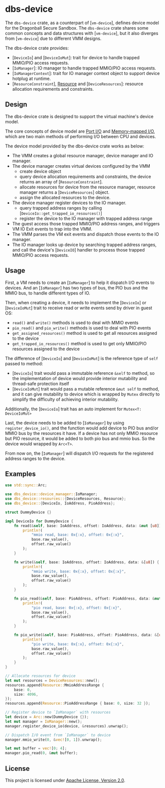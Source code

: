 # dbs-device

The `dbs-device` crate, as a counterpart of [`vm-device`], defines device model for the Dragonball Secure Sandbox.
The `dbs-device` crate shares some common concepts and data structures with [`vm-device`], but it also diverges from
[`vm-device`] due to different VMM designs.

The dbs-device crate provides:

- [`DeviceIo`] and [`DeviceIoMut`]: trait for device to handle trapped MMIO/PIO access requests.
- [`IoManager`]: IO manager to handle trapped MMIO/PIO access requests.
- [`IoManagerContext`]: trait for IO manager context object to support device hotplug at runtime.
- [`ResourceConstraint`], [Resource] and [`DeviceResources`]: resource allocation requirements and constraints.

## Design

The dbs-device crate is designed to support the virtual machine's device model.

The core concepts of device model are [Port I/O](https://wiki.osdev.org/I/O_Ports) and 
[Memory-mapped I/O](https://en.wikipedia.org/wiki/Memory-mapped_I/O),
which are two main methods of performing I/O between CPU and devices.

The device model provided by the dbs-device crate works as below:
- The VMM creates a global resource manager, device manager and IO manager.
- The device manager creates virtual devices configured by the VMM
    - create device object
    - query device allocation requirements and constraints, the device returns an array of [`ResourceConstraint`].
    - allocate resources for device from the resource manager, resource manager returns a [`DeviceResources`] object.
    - assign the allocated resources to the device.
 - The device manager register devices to the IO manager.
    - query trapped address ranges by calling [`DeviceIo::get_trapped_io_resources()`]
    - register the device to the IO manager with trapped address range
 - The guest access those trapped MMIO/PIO address ranges, and triggers VM IO Exit events to trap into the VMM.
 - The VMM parses the VM exit events and dispatch those events to the IO manager.
 - The IO manager looks up device by searching trapped address ranges, and call the device's [`DeviceIO`]
   handler to process those trapped MMIO/PIO access requests.

## Usage

First, a VM needs to create an [`IoManager`] to help it dispatch I/O events to devices.
And an [`IoManager`] has two types of bus, the PIO bus and the MMIO bus, to handle different types of IO.

Then, when creating a device, it needs to implement the [`DeviceIo`] or [`DeviceIoMut`] trait to receive read or write
events send by driver in guest OS:
- `read()` and `write()` methods is used to deal with MMIO events
- `pio_read()` and `pio_write()` methods is used to deal with PIO events
- `get_assigned_resources()` method is used to get all resources assigned to the device
- `get_trapped_io_resources()` method is used to get only MMIO/PIO resources assigned to the device

The difference of [`DeviceIo`] and [`DeviceIoMut`] is the reference type of `self` passed to method:
- [`DeviceIo`] trait would pass a immutable reference `&self` to method, so the implementation of device would provide
  interior mutability and thread-safe protection itself
- [`DeviceIoMut`] trait would pass a mutable reference `&mut self` to method, and it can give mutability to device
  which is wrapped by `Mutex` directly to simplify the difficulty of achieving interior mutability.
  
Additionally, the [`DeviceIo`] trait has an auto implement for `Mutex<T: DeviceIoMut>`

Last, the device needs to be added to [`IoManager`] by using `register_device_io()`, and the function would add device
to PIO bus and/or MMIO bus by the resources it have. If a device has not only MMIO resource but PIO resource,
it would be added to both pio bus and mmio bus. So the device would wrapped by `Arc<T>`.

From now on, the [`IoManager`] will dispatch I/O requests for the registered address ranges to the device.

## Examples


```rust
use std::sync::Arc;

use dbs_device::device_manager::IoManager;
use dbs_device::resources::{DeviceResources, Resource};
use dbs_device::{DeviceIo, IoAddress, PioAddress};

struct DummyDevice {}

impl DeviceIo for DummyDevice {
    fn read(&self, base: IoAddress, offset: IoAddress, data: &mut [u8]) {
        println!(
            "mmio read, base: 0x{:x}, offset: 0x{:x}",
            base.raw_value(),
            offset.raw_value()
        );
    }

    fn write(&self, base: IoAddress, offset: IoAddress, data: &[u8]) {
        println!(
            "mmio write, base: 0x{:x}, offset: 0x{:x}",
            base.raw_value(),
            offset.raw_value()
        );
    }

    fn pio_read(&self, base: PioAddress, offset: PioAddress, data: &mut [u8]) {
        println!(
            "pio read, base: 0x{:x}, offset: 0x{:x}",
            base.raw_value(),
            offset.raw_value()
        );
    }

    fn pio_write(&self, base: PioAddress, offset: PioAddress, data: &[u8]) {
        println!(
            "pio write, base: 0x{:x}, offset: 0x{:x}",
            base.raw_value(),
            offset.raw_value()
        );
    }
}

// Allocate resources for device
let mut resources = DeviceResources::new();
resources.append(Resource::MmioAddressRange {
    base: 0,
    size: 4096,
});
resources.append(Resource::PioAddressRange { base: 0, size: 32 });

// Register device to `IoManager` with resources
let device = Arc::new(DummyDevice {});
let mut manager = IoManager::new();
manager.register_device_io(device, &resources).unwrap();

// Dispatch I/O event from `IoManager` to device
manager.mmio_write(0, &vec![0, 1]).unwrap();

let mut buffer = vec![0; 4];
manager.pio_read(0, &mut buffer);
```

## License

This project is licensed under [Apache License, Version 2.0](http://www.apache.org/licenses/LICENSE-2.0).

[DeviceIo::get_trapped_io_resources()]: https://docs.rs/dbs-device/0.1.0/dbs_device/trait.DeviceIo.html#method.get_trapped_io_resources
[DeviceIo]: src/lib.rs
[DeviceIoMut]: src/lib.rs
[IoManager]: src/device_manager.rs
[IoManagerContext]: src/device_manager.rs
[ResourceConstraint]: src/resources.rs
[Resource]: src/resources.rs
[DeviceResources]: src/resources.rs
[vm-device]: https://github.com/rust-vmm/vm-device
